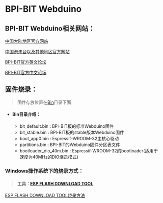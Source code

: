 # BPI-BIT Webduino

## BPI-BIT Webduino相关网站：

[中国大陆地区官方网站](https://webduino.com.cn)

[中国港澳台以及其他地区官方网站](https://webduino.io/)

[BPI-BIT官方英文论坛](http://forum.banana-pi.org/c/bpi-webduino/BPI-Webduino)

[BPI-BIT官方中文论坛](https://forum.banana-pi.org.cn/c/bpi-webduino/webduino)

## 固件烧录：

> 固件存放位置在[Bin](/Bin)目录下面

- #### Bin目录介绍：
    + bit_default.bin : BPI-BIT板的标准Webduino固件
    + bit_stable.bin : BPI-BIT板的stable版本Webduino固件
    + boot_app0.bin : Espressif-WROOM-32主核心驱动
    + partitions.bin : BPI-BIT的Webduino固件分区表文件
    + bootloader_dio_40m.bin : Espressif-WROOM-32的bootloader(适用于速度为40MHz的DIO烧录模式)

### Windows操作系统下的烧录方式：

> #### 工具：[ESP FLASH DOWNLOAD TOOL](/Windows/FLASH_DOWNLOAD_TOOLS_V3.6.4.rar)

[ESP FLASH DOWNLOAD TOOL烧录方法](/Windows/Webduino-Windows.md)
